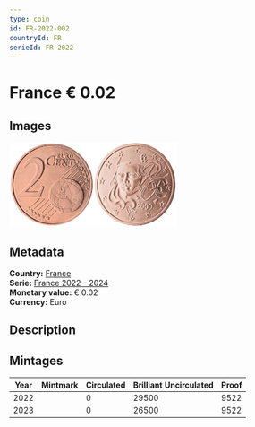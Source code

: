 ```yaml
---
type: coin
id: FR-2022-002
countryId: FR
serieId: FR-2022
---
```


# France € 0.02

## Images

<img src="../../../Images/common-2007-002.webp" height="150" alt="Front image"><img src="Images/france-2022-002.webp" height="150" alt="Back image">

## Metadata

**Country:** [France](../index.md)\
**Serie:** [France 2022 - 2024](index.md)\
**Monetary value:** € 0.02\
**Currency:** Euro

## Description

## Mintages

| Year | Mintmark | Circulated | Brilliant Uncirculated | Proof |
| ---- | -------- | ---------- | ---------------------- | ----- |
| 2022 |          | 0          | 29500                  | 9522  |
| 2023 |          | 0          | 26500                  | 9522  |
